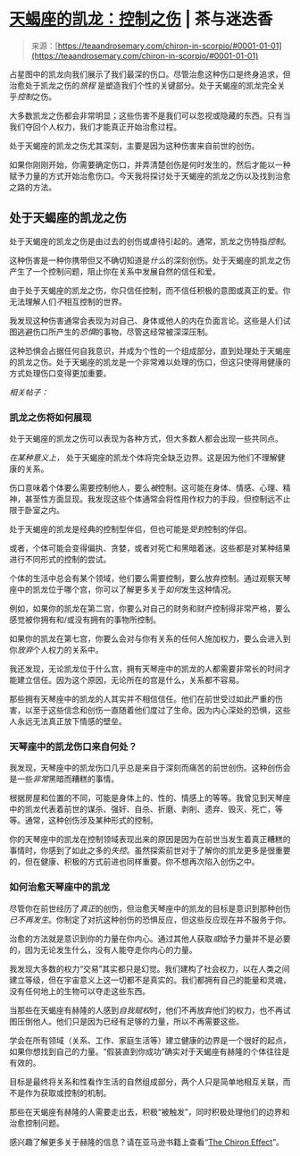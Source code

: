 <!--yml

分类：未分类

日期：2024-06-12 18:22:36

-->

# [天蝎座的凯龙：控制之伤](https://teaandrosemary.com/chiron-in-scorpio/#0001-01-01) | 茶与迷迭香

> 来源：[https://teaandrosemary.com/chiron-in-scorpio/#0001-01-01](https://teaandrosemary.com/chiron-in-scorpio/#0001-01-01)

占星图中的凯龙向我们展示了我们最深的伤口。尽管治愈这种伤口是终身追求，但治愈处于凯龙之伤的*旅程* 是塑造我们个性的关键部分。处于天蝎座的凯龙完全关乎*控制*之伤。

大多数凯龙之伤都会非常明显；这些伤害不是我们可以忽视或隐藏的东西。只有当我们夺回个人权力，我们才能真正开始治愈过程。

处于天蝎座的凯龙之伤尤其深刻，主要是因为这种伤害来自前世的创伤。

如果你刚刚开始，你需要确定伤口，并弄清楚创伤是何时发生的，然后才能以一种赋予力量的方式开始治愈伤口。今天我将探讨处于天蝎座的凯龙之伤以及找到治愈之路的方法。

## 处于天蝎座的凯龙之伤

处于天蝎座的凯龙之伤是由过去的创伤或虐待引起的。通常，凯龙之伤特指*控制*。

这种伤害是一种你携带但又不确切知道是*什么*的深刻创伤。处于天蝎座的凯龙之伤产生了一个控制问题，阻止你在关系中发展自然的信任和爱。

由于处于天蝎座的凯龙之伤，你只信任控制，而不信任积极的意图或真正的爱。你无法理解人们*不*相互控制的世界。

我发现这种伤害通常会表现为对自己、身体或他人的内在负面言论。这些是人们试图逃避伤口所产生的*恐惧*的事物，尽管这经常被深深压制。

这种恐惧会占据任何自我意识，并成为个性的一个组成部分，直到处理处于天蝎座的凯龙之伤。处于天蝎座的凯龙是一个非常难以处理的伤口，但这只使得用健康的方式处理伤口变得更加重要。

*相关帖子：*

### 凯龙之伤将如何展现

处于天蝎座的凯龙之伤可以表现为各种方式，但大多数人都会出现一些共同点。

*在某种意义上，* 处于天蝎座的凯龙个体将完全缺乏边界。这是因为他们不理解健康的关系。

伤口意味着个体要么需要控制他人，要么*被*控制。这可能在身体、情感、心理、精神，甚至性方面显现。我发现这些个体通常会将性用作权力的手段，但控制远不止限于卧室之内。

处于天蝎座的凯龙是经典的控制型伴侣，但也可能是*受到*控制的伴侣。

或者，个体可能会变得偏执、贪婪，或者对死亡和黑暗着迷。这些都是对某种结果进行不同形式的控制的尝试。

个体的生活中总会有某个领域，他们要么需要控制，要么放弃控制。通过观察天琴座中的凯龙位于哪个宫，你可以了解更多关于*如何*发生这种情况。

例如，如果你的凯龙在第二宫，你要么对自己的财务和财产控制得非常严格，要么感觉被你拥有和/或没有拥有的事物所控制。

如果你的凯龙在第七宫，你要么会对与你有关系的任何人施加权力，要么会进入到你*放弃*个人权力的关系中。

我还发现，无论凯龙位于什么宫，拥有天琴座中的凯龙的人都需要非常长的时间才能建立信任。因为这个原因，无论所在的宫是什么，关系都不容易。

那些拥有天琴座中的凯龙的人其实并不相信信任。他们在前世受过如此严重的伤害，以至于这些信念和创伤一直随着他们度过了生命。因为内心深处的恐惧，这些人永远无法真正放下情感的壁垒。

### 天琴座中的凯龙伤口来自何处？

我发现，天琴座中的凯龙伤口几乎总是来自于深刻而痛苦的前世创伤。这种创伤会是一些*非常*黑暗而糟糕的事情。

根据房屋和位置的不同，可能是身体上的、性的、情感上的等等。我曾见到天琴座中的凯龙代表着前世的谋杀、强奸、自杀、折磨、剥削、遗弃、毁灭、死亡，等等。通常，这种创伤涉及某种形式的控制。

你的天琴座中的凯龙在控制领域表现出来的原因是因为在前世当发生着真正糟糕的事情时，你感到了如此之多的*失控*。虽然探索前世对于了解你的凯龙更多是很重要的，但在健康、积极的方式前进也同样重要。你不想再次陷入创伤之中。

### 如何治愈天琴座中的凯龙

尽管你在前世经历了*真正*的创伤，但治愈天琴座中的凯龙的目标是意识到那种创伤*已不再发生*。你制定了对抗这种创伤的恐惧反应，但这些反应现在并不服务于你。

治愈的方法就是意识到你的力量在你内心。通过其他人获取*或*给予力量并不是必要的，因为无论发生什么，没有人能夺走你内心的力量。

我发现大多数的权力“交易”其实都只是幻觉。我们建构了社会权力，以在人类之间建立等级，但在宇宙意义上这一切都不是真实的。我们都拥有自己的能量和灵魂，没有任何地上的生物可以夺走这些东西。

当那些在天蝎座有赫隆的人感到*自我赋权*时，他们不再放弃他们的权力，也不再试图压倒他人。他们只是因为已经有足够的力量，所以不再需要这些。

学会在所有领域（关系、工作、家庭生活等）建立健康的边界是一个很好的起点，如果你想找到自己的力量。“假装直到你成功”确实对于天蝎座有赫隆的个体往往是有效的。

目标是最终将关系和性看作生活的自然组成部分，两个人只是简单地相互关联，而不是作为获取或控制的机制。

那些在天蝎座有赫隆的人需要走出去，积极“被触发”，同时积极处理他们的边界和治愈控制问题。

感兴趣了解更多关于赫隆的信息？请在亚马逊书籍上查看“[The Chiron Effect](https://rstyle.me/+2cz2CZ8qeyPg_M9_cW3uXA)”。
